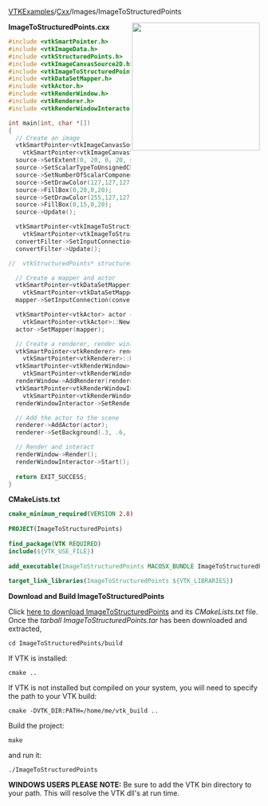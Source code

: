 [VTKExamples](Home)/[Cxx](Cxx)/Images/ImageToStructuredPoints

<img align="right" src="https://github.com/lorensen/VTKExamples/raw/master/Testing/Baseline/Images/TestImageToStructuredPoints.png" width="256" />

**ImageToStructuredPoints.cxx**
```c++
#include <vtkSmartPointer.h>
#include <vtkImageData.h>
#include <vtkStructuredPoints.h>
#include <vtkImageCanvasSource2D.h>
#include <vtkImageToStructuredPoints.h>
#include <vtkDataSetMapper.h>
#include <vtkActor.h>
#include <vtkRenderWindow.h>
#include <vtkRenderer.h>
#include <vtkRenderWindowInteractor.h>

int main(int, char *[])
{
  // Create an image
  vtkSmartPointer<vtkImageCanvasSource2D> source =
    vtkSmartPointer<vtkImageCanvasSource2D>::New();
  source->SetExtent(0, 20, 0, 20, 0, 0);
  source->SetScalarTypeToUnsignedChar();
  source->SetNumberOfScalarComponents(3);
  source->SetDrawColor(127,127,127);
  source->FillBox(0,20,0,20);
  source->SetDrawColor(255,127,127);
  source->FillBox(0,15,0,20);
  source->Update();

  vtkSmartPointer<vtkImageToStructuredPoints> convertFilter =
    vtkSmartPointer<vtkImageToStructuredPoints>::New();
  convertFilter->SetInputConnection(source->GetOutputPort());
  convertFilter->Update();

//  vtkStructuredPoints* structuredPoints = convertFilter->GetStructuredPointsOutput();

  // Create a mapper and actor
  vtkSmartPointer<vtkDataSetMapper> mapper =
    vtkSmartPointer<vtkDataSetMapper>::New();
  mapper->SetInputConnection(convertFilter->GetOutputPort());

  vtkSmartPointer<vtkActor> actor =
    vtkSmartPointer<vtkActor>::New();
  actor->SetMapper(mapper);

  // Create a renderer, render window, and interactor
  vtkSmartPointer<vtkRenderer> renderer =
    vtkSmartPointer<vtkRenderer>::New();
  vtkSmartPointer<vtkRenderWindow> renderWindow =
    vtkSmartPointer<vtkRenderWindow>::New();
  renderWindow->AddRenderer(renderer);
  vtkSmartPointer<vtkRenderWindowInteractor> renderWindowInteractor =
    vtkSmartPointer<vtkRenderWindowInteractor>::New();
  renderWindowInteractor->SetRenderWindow(renderWindow);

  // Add the actor to the scene
  renderer->AddActor(actor);
  renderer->SetBackground(.3, .6, .3); // Background color green

  // Render and interact
  renderWindow->Render();
  renderWindowInteractor->Start();
  
  return EXIT_SUCCESS;
}
```
**CMakeLists.txt**
```cmake
cmake_minimum_required(VERSION 2.8)
 
PROJECT(ImageToStructuredPoints)
 
find_package(VTK REQUIRED)
include(${VTK_USE_FILE})
 
add_executable(ImageToStructuredPoints MACOSX_BUNDLE ImageToStructuredPoints.cxx)
 
target_link_libraries(ImageToStructuredPoints ${VTK_LIBRARIES})
```

**Download and Build ImageToStructuredPoints**

Click [here to download ImageToStructuredPoints](https://github.com/lorensen/VTKWikiExamplesTarballs/raw/master/ImageToStructuredPoints.tar) and its *CMakeLists.txt* file.
Once the *tarball ImageToStructuredPoints.tar* has been downloaded and extracted,
```
cd ImageToStructuredPoints/build 
```
If VTK is installed:
```
cmake ..
```
If VTK is not installed but compiled on your system, you will need to specify the path to your VTK build:
```
cmake -DVTK_DIR:PATH=/home/me/vtk_build ..
```
Build the project:
```
make
```
and run it:
```
./ImageToStructuredPoints
```
**WINDOWS USERS PLEASE NOTE:** Be sure to add the VTK bin directory to your path. This will resolve the VTK dll's at run time.

